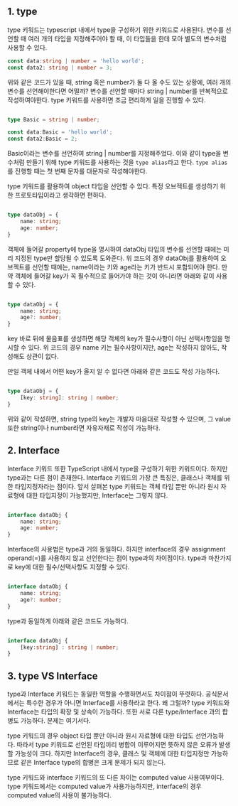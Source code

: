 
## 1. type

type 키워드는 typescript 내에서 type을 구성하기 위한 키워드로 사용된다.  변수를 선언할 때 여러 개의 타입을 지정해주어야 할 때, 이 타입들을 한데 모아 별도의 변수처럼 사용할 수 있다.

```typescript
const data:string | number = 'hello world';
const data2: string | number = 3;
```

위와 같은 코드가 있을 때, string 혹은 number가 둘 다 올 수도 있는 상황에, 여러 개의 변수를 선언해야한다면 어떨까? 변수를 선언할 때마다 string | number를 반복적으로 작성하여야한다. type 키워드를 사용하면 조금 편리하게 일을 진행할 수 있다.

```typescript

type Basic = string | number;

const data:Basic = 'hello world';
const data2:Basic = 2;

```

Basic이라는 변수를 선언하여 string | number를 지정해주었다. 이와 같이 type을 변수처럼 만들기 위해 type 키워드를 사용하는 것을 `type alias`라고 한다. `type alias`를 진행할 때는 첫 번째 문자를 대문자로 작성해야한다. 

type 키워드를 활용하여 object 타입을 선언할 수 있다. 특정 오브젝트를 생성하기 위한 프로토타입이라고 생각하면 편하다. 

``` typescript

type dataObj = {
	name: string;
	age: number;
}

```

객체에 들어갈 property에 type을 명시하여 dataObj 타입의 변수를 선언할 때에는 미리 지정된 type만 할당될 수 있도록 도와준다. 위 코드의 경우 dataObj를 활용하여 오브젝트를 선언할 때에는, name이라는 키와 age라는 키가 반드시 포함되어야 한다. 만약 객체에 들어갈 key가 꼭 필수적으로 들어가야 하는 것이 아니라면 아래와 같이 사용할 수 있다.

```typescript

type dataObj = {
	name: string;
	age?: number;
}

```

key 바로 뒤에 물음표를 생성하면 해당 객체의 key가 필수사항이 아닌 선택사항임을 명시할 수 있다. 위 코드의 경우 name 키는 필수사항이지만, age는 작성하지 않아도, 작성해도 상관이 없다.

만일 객체 내에서 어떤 key가 올지 알 수 없다면 아래와 같은 코드도 작성 가능하다.

```typescript

type dataObj = {
	[key: string]: string | number;
}

```

위와 같이 작성하면, string type의 key는 개발자 마음대로 작성할 수 있으며, 그 value 또한 string이나 number라면 자유자재로 작성이 가능하다.


## 2. Interface

Interface 키워드 또한 TypeScript 내에서 type을 구성하기 위한 키워드이다. 하지만 type과는 다른 점이 존재한다. Interface 키워드의 가장 큰 특징은, 클래스나 객체를 위한 타입지정자라는 점이다. 앞서 살펴본 type 키워드는 객체 타입 뿐만 아니라 원시 자료형에 대한 타입지정이 가능했지만, Interface는 그렇지 않다.

```typescript

interface dataObj {
	name: string;
	age: number;
}

```

Interface의 사용법은 type과 거의 동일하다. 하지만 interface의 경우 assignment operand(=)를 사용하지 않고 선언한다는 점이 type과의 차이점이다. type과 마찬가지로 key에 대한 필수/선택사항도 지정할 수 있다.

```typescript

interface dataObj {
	name: string;
	age?: number;
}

```

type과 동일하게 아래와 같은 코드도 가능하다.

```typescript

interface dataObj {
	[key:string] : string | number;
}

```



## 3. type VS Interface


type과 Interface 키워드는 동일한 역할을 수행하면서도 차이점이 뚜렷하다. 공식문서에서는 특수한 경우가 아니면 Interface를 사용하라고 한다. 왜 그럴까? type 키워드와 Interface는 타입의 확장 및 상속이 가능하다. 또한 서로 다른 type/Interface 과의 합병도 가능하다. 문제는 여기서다.

type 키워드의 경우 object 타입 뿐만 아니라 원시 자료형에 대한 타입도 선언가능하다. 따라서 type 키워드로 선언된 타입끼리 병합이 이루어지면 뜻하지 않은 오류가 발생할 가능성이 크다. 하지만 Interface의 경우, 클래스 및 객체에 대한 타입지정만 가능하므로 같은 Interface type의 합병은 크게 문제가 되지 않는다.

type 키워드와 interface 키워드의 또 다른 차이는 computed value 사용여부이다. type 키워드에서는 computed value가 사용가능하지만, interface의 경우 computed value의 사용이 불가능하다.